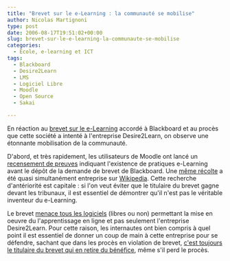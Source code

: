 ```yaml
---
title: "Brevet sur le e-Learning : la communauté se mobilise"
author: Nicolas Martignoni
type: post
date: 2006-08-17T19:51:02+00:00
slug: brevet-sur-le-e-learning-la-communaute-se-mobilise
categories:
  - École, e-learning et ICT
tags:
  - Blackboard
  - Desire2Learn
  - LMS
  - Logiciel Libre
  - Moodle
  - Open Source
  - Sakai

---
```

En réaction au [brevet sur le e-Learning][1] accordé à Blackboard et au procès que cette société a intenté à l'entreprise Desire2Learn, on observe une étonnante mobilisation de la communauté.

D'abord, et très rapidement, les utilisateurs de Moodle ont lancé un <a href="http://docs.moodle.org/en/Online_Learning_History">recensement de preuves</a> indiquant l'existence de pratiques e-Learning avant le dépôt de la demande de brevet de Blackboard. Une <a href="http://en.wikipedia.org/wiki/History_of_virtual_learning_environments">même récolte</a> a été quasi simultanément entreprise sur <a href="http://wikipedia.org/">Wikipedia</a>. Cette recherche d'antériorité est capitale : si l'on veut éviter que le titulaire du brevet gagne devant les tribunaux, il est essentiel de démontrer qu'il n'est pas le véritable inventeur du e-Learning.

Le brevet [menace tous les logiciels][1] (libres ou non) permettant la mise en oeuvre du l'apprentissage en ligne et pas seulement l'entreprise Desire2Learn. Pour cette raison, les internautes ont bien compris à quel point il est essentiel de donner un coup de main à cette entreprise pour se défendre, sachant que dans les procès en violation de brevet, <a href="http://mfeldstein.com/index.php/weblog/permalink/why_desire2learn_ceo_john_baker_is_our_hero/">c'est toujours le titulaire du brevet qui en retire du bénéfice</a>, même s'il perd le procès.

 [1]: http://www.martignoni.net/blog/2006/08/le-learning-brevete/